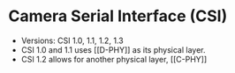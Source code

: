 # Camera Serial Interface (CSI)

- Versions: CSI 1.0, 1.1, 1.2, 1.3
- CSI 1.0 and 1.1 uses [[D-PHY]] as its physical layer.
- CSI 1.2 allows for another physical layer, [[C-PHY]]